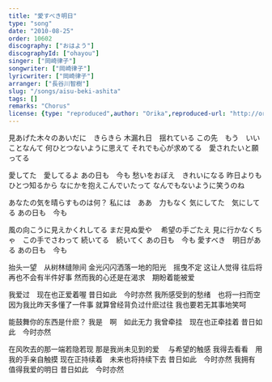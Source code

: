 ```yaml
---
title: "愛すべき明日"
type: "song"
date: "2010-08-25"
order: 10602
discography: ["おはよう"]
discographyId: ["ohayou"]
singer: ["岡崎律子"]
songwriter: ["岡崎律子"]
lyricwriter: ["岡崎律子"]
arranger: ["長谷川智樹"]
slug: "/songs/aisu-beki-ashita"
tags: []
remarks: "Chorus"
license: {type: "reproduced",author: "Orika",reproduced-url: "http://orikamushi.myweb.hinet.net/",reproduced-website: "織歌蟲網站"}
---
```


見あげた木々のあいだに　きらきら 
木漏れ日　揺れている 
この先　もう　いいことなんて
 何ひとつないように思えて 
それでも心が求めてる　愛されたいと願ってる 

愛してた　愛してるよ あの日も　今も 
愁いをおぼえ　きれいになる 昨日よりも　
ひとつ知るから 
なにかを抱えこんでいたって 
なんでもないように笑うのね 

あなたの気を晴らすものは何？ 
私には　ああ　力もなく 
気にしてた　気にしてる あの日も　今も 

風の向こうに見えかくれしてる まだ見ぬ愛や　
希望の手ごたえ 見に行かなくちゃ　この手でさわって 
続いてる　続いてく あの日も　今も 
愛すべき　明日がある あの日も　今も

<!-- 翻译 -->

抬头一望　从树林缝隙间 
金光闪闪洒落一地的阳光　摇曳不定 
这让人觉得 
往后将再也不会有半件好事 
然而我的心还是在渴求　期盼着能被爱 

我爱过　现在也正爱着喔 昔日如此　今时亦然 
我所感受到的愁绪　也将一扫而空 
因为我比昨天多懂了一件事 
就算曾经背负过什麽过往 
我也要若无其事地笑呵 

能鼓舞你的东西是什麽？
 我是　啊　如此无力 
我曾牵挂　现在也正牵挂着 昔日如此　今时亦然 

在风吹去的那一端若隐若现 那是我尚未见到的爱　
与希望的触感 我得去看看　用我的手亲自触摸 
现在正持续着　未来也将持续下去 昔日如此　今时亦然 
我拥有　值得我爱的明日 昔日如此　今时亦然
